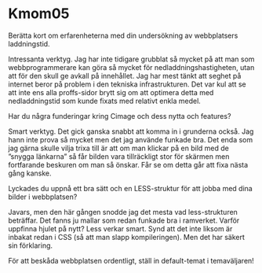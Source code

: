 Kmom05
===============================

Berätta kort om erfarenheterna med din undersökning av webbplatsers laddningstid.

Intressanta verktyg. Jag har inte tidigare grubblat så mycket på att man som webbprogrammerare kan göra så mycket för nedladdningshastigheten, utan att för den skull ge avkall på innehållet. Jag har mest tänkt att seghet på internet beror på problem i den tekniska infrastrukturen. Det var kul att se att inte ens alla proffs-sidor brytt sig om att optimera detta med nedladdningstid som kunde fixats med relativt enkla medel.

Har du några funderingar kring Cimage och dess nytta och features?

Smart verktyg. Det gick ganska snabbt att komma in i grunderna också. Jag hann inte prova så mycket men det jag använde funkade bra. Det enda som jag gärna skulle vilja trixa till är att om man klickar på en bild med de ”snygga länkarna” så får bilden vara tillräckligt stor för skärmen men fortfarande beskuren om man så önskar. Får se om detta går att fixa nästa gång kanske.

Lyckades du uppnå ett bra sätt och en LESS-struktur för att jobba med dina bilder i webbplatsen?

Javars, men den här gången snodde jag det mesta vad less-strukturen beträffar. Det fanns ju mallar som redan funkade bra i ramverket. Varför uppfinna hjulet på nytt? Less verkar smart. Synd att det inte liksom är inbakat redan i CSS (så att man slapp kompileringen). Men det har säkert sin förklaring.

För att beskåda webbplatsen ordentligt, ställ in default-temat i temaväljaren!
